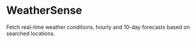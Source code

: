 # WeatherSense
Fetch real-time weather conditions, hourly and 10-day forecasts based on searched locations.
